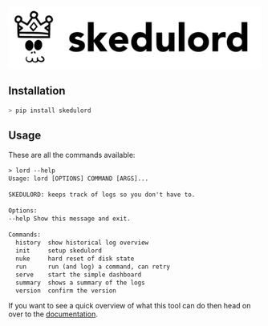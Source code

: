 ![](docs/logo.png)

## Installation 

```python
> pip install skedulord
```

## Usage 

These are all the commands available: 

```
> lord --help
Usage: lord [OPTIONS] COMMAND [ARGS]...

SKEDULORD: keeps track of logs so you don't have to.

Options:
--help Show this message and exit.

Commands:
  history  show historical log overview
  init     setup skedulord
  nuke     hard reset of disk state
  run      run (and log) a command, can retry
  serve    start the simple dashboard
  summary  shows a summary of the logs
  version  confirm the version
```

If you want to see a quick overview of what this tool can do
then head on over to the [documentation]().